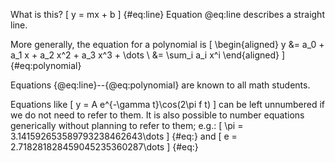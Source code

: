 
What is this?
\[ y = mx + b \] {#eq:line}
Equation @eq:line describes a straight line.

More generally, the equation for a  polynomial is
\[ \begin{aligned}
     y &= a_0 + a_1 x + a_2 x^2 + a_3 x^3 + \dots \\
     &= \sum_i a_i x^i
   \end{aligned}
\] {#eq:polynomial}

Equations {@eq:line}--{@eq:polynomial} are known to all math students.

Equations like
\[ y = A e^{-\gamma t}\cos(2\pi f t) \]
can be left unnumbered if we do not need to refer to them.  It is also possible to number equations generically without planning to refer to them; e.g.:
\[ \pi = 3.141592653589793238462643\dots \] {#eq:}
and
\[ e =   2.718281828459045235360287\dots \] {#eq:}

